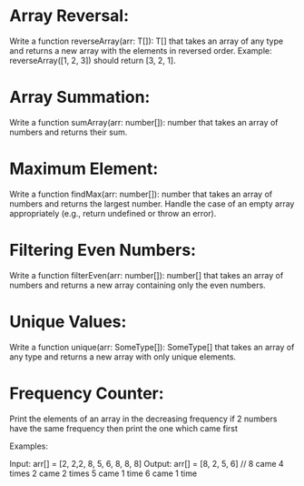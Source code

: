 # Array Reversal:

Write a function reverseArray<T>(arr: T[]): T[] that takes an array of any type and returns a new array with the elements in reversed order.
Example: reverseArray([1, 2, 3]) should return [3, 2, 1].

# Array Summation:

Write a function sumArray(arr: number[]): number that takes an array of numbers and returns their sum.

# Maximum Element:

Write a function findMax(arr: number[]): number that takes an array of numbers and returns the largest number.
Handle the case of an empty array appropriately (e.g., return undefined or throw an error).

# Filtering Even Numbers:

Write a function filterEven(arr: number[]): number[] that takes an array of numbers and returns a new array containing only the even numbers.

# Unique Values:

Write a function unique(arr: SomeType[]): SomeType[] that takes an array of any type and returns a new array with only unique elements.

# Frequency Counter:
Print the elements of an array in the decreasing frequency if 2 numbers have the same frequency then print the one which came first

Examples:  

Input:  arr[] = [2, 2,2, 8, 5, 6, 8, 8, 8]
Output: arr[] = [8, 2, 5,  6] // 8 came 4 times 2 came 2 times 5 came 1 time 6 came 1 time

